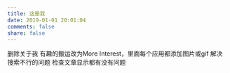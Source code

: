 ```yaml
---
title: 这是我
date: 2019-01-01 20:01:04
comments: false
share: false
---
```


删除关于我
有趣的搬运改为More Interest，里面每个应用都添加图片或gif
解决搜索不行的问题
检查文章显示都有没有问题
